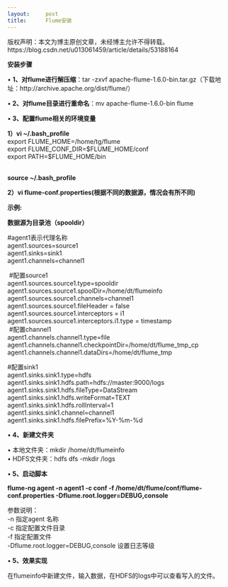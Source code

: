 ```yaml
---
layout:     post
title:      Flume安装
---
```

<div id="article_content" class="article_content clearfix csdn-tracking-statistics" data-pid="blog" data-mod="popu_307" data-dsm="post">
								<div class="article-copyright">
					版权声明：本文为博主原创文章，未经博主允许不得转载。					https://blog.csdn.net/u013061459/article/details/53188164				</div>
								            <link rel="stylesheet" href="https://csdnimg.cn/release/phoenix/template/css/ck_htmledit_views-f76675cdea.css">
						<div class="htmledit_views" id="content_views">
                
<span style="font-size:14px;"><strong>安装步骤</strong><br></span>
<p><span style="font-size:14px;">• <strong>1、对flume进行解压缩</strong>：tar -zxvf apache-flume-1.6.0-bin.tar.gz（下载地址：<span style="font-size:14px;">http://archive.apache.org/dist/flume/</span>）</span></p>
<span style="font-size:14px;">•<strong> 2、对flume目录进行重命名</strong>：mv<span style="font-size:14px;"> apache-flume-1.6.0-bin</span> flume</span><br><p><span style="font-size:14px;"><span style="font-size:14px;">•<strong> 3、配置flume相关的环境变量</strong></span></span></p>
<p><span style="font-size:14px;"><strong>1）vi ~/.bash_profile</strong><br>
export FLUME_HOME=/home/tg/flume<br>
export FLUME_CONF_DIR=$FLUME_HOME/conf<br>
export PATH=$FLUME_HOME/bin<br>
 </span></p>
<p><span style="font-size:14px;"><strong>source ~/.bash_profile</strong></span></p>
<p><span style="font-size:14px;"><strong>2）vi flume-conf.properties(根据不同的数据源，情况会有所不同)</strong></span></p>
<p><span style="font-size:14px;"><strong>示例:</strong></span></p>
<p><span style="font-size:14px;"><strong>数据源为目录池（spooldir）<br></strong></span></p>
<p><span style="font-size:14px;">#agent1表示代理名称<br>
agent1.sources=source1<br>
agent1.sinks=sink1<br>
agent1.channels=channel1</span></p>
<p><span style="font-size:14px;"> #配置source1<br>
agent1.sources.source1.type=spooldir<br>
agent1.sources.source1.spoolDir=/home/dt/flumeinfo<br>
agent1.sources.source1.channels=channel1<br>
agent1.sources.source1.fileHeader = false<br>
agent1.sources.source1.interceptors = i1<br>
agent1.sources.source1.interceptors.i1.type = timestamp<br>
 #配置channel1<br>
agent1.channels.channel1.type=file<br>
agent1.channels.channel1.checkpointDir=/home/dt/flume_tmp_cp<br>
agent1.channels.channel1.dataDirs=/home/dt/flume_tmp<br></span></p>
<p><span style="font-size:14px;">#配置sink1<br>
agent1.sinks.sink1.type=hdfs<br>
agent1.sinks.sink1.hdfs.path=hdfs://master:9000/logs<br>
agent1.sinks.sink1.hdfs.fileType=DataStream<br>
agent1.sinks.sink1.hdfs.writeFormat=TEXT<br>
agent1.sinks.sink1.hdfs.rollInterval=1<br>
agent1.sinks.sink1.channel=channel1<br>
agent1.sinks.sink1.hdfs.filePrefix=%Y-%m-%d</span></p>
<p><span style="font-size:14px;"><span style="font-size:14px;">•<strong> 4、新建文件夹</strong></span></span></p>
<p><span style="font-size:14px;">• 本地文件夹：mkdir /home/dt/flumeinfo<br>
• HDFS文件夹：hdfs dfs -mkdir /logs</span></p>
<p><span style="font-size:14px;"></span><span style="font-size:14px;"><span style="font-size:14px;">•<strong> 5、启动脚本</strong></span></span></p>
<p><span style="font-size:14px;"><span style="font-size:14px;"><strong>flume-ng agent -n agent1 -c conf -f /home/dt/flume/conf/flume-conf.properties -Dflume.root.logger=DEBUG,console</strong></span></span><br></p>
<p><span style="font-size:14px;">参数说明：<br>
-n 指定agent 名称<br>
-c 指定配置文件目录<br>
-f 指定配置文件<br>
-Dflume.root.logger=DEBUG,console 设置日志等级</span></p>
<p><span style="font-size:14px;"><span style="font-size:14px;"><span style="font-size:14px;">•<strong> 5、效果实现</strong></span></span></span></p>
<p><span style="font-size:14px;"><span style="font-size:14px;"><span style="font-size:14px;">在flumeinfo中新建文件，输入数据，在HDFS的logs中可以查看写入的文件。</span></span><br></span></p>
            </div>
                </div>